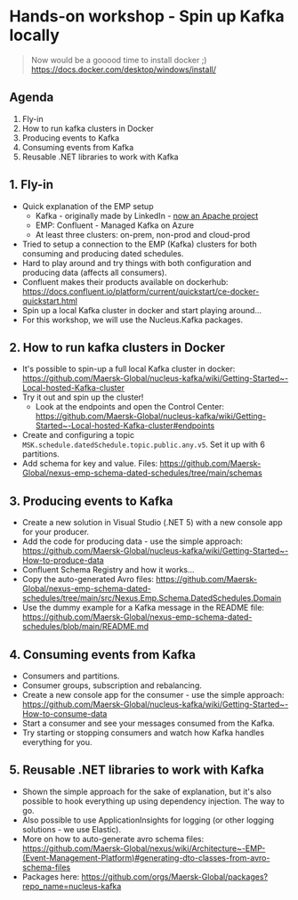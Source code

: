 # Hands-on workshop - Spin up Kafka locally

> Now would be a gooood time to install docker ;) https://docs.docker.com/desktop/windows/install/

## Agenda

1. Fly-in
2. How to run kafka clusters in Docker
3. Producing events to Kafka
4. Consuming events from Kafka
5. Reusable .NET libraries to work with Kafka

## 1. Fly-in

* Quick explanation of the EMP setup
  * Kafka - originally made by LinkedIn - [now an Apache project](https://kafka.apache.org/)
  * EMP: Confluent - Managed Kafka on Azure
  * At least three clusters: on-prem, non-prod and cloud-prod
* Tried to setup a connection to the EMP (Kafka) clusters for both consuming and producing dated schedules.
* Hard to play around and try things with both configuration and producing data (affects all consumers).
* Confluent makes their products available on dockerhub: https://docs.confluent.io/platform/current/quickstart/ce-docker-quickstart.html
* Spin up a local Kafka cluster in docker and start playing around...
* For this workshop, we will use the Nucleus.Kafka packages.

## 2. How to run kafka clusters in Docker

* It's possible to spin-up a full local Kafka cluster in docker: https://github.com/Maersk-Global/nucleus-kafka/wiki/Getting-Started~-Local-hosted-Kafka-cluster
* Try it out and spin up the cluster!
  * Look at the endpoints and open the Control Center: https://github.com/Maersk-Global/nucleus-kafka/wiki/Getting-Started~-Local-hosted-Kafka-cluster#endpoints
* Create and configuring a topic `MSK.schedule.datedSchedule.topic.public.any.v5`. Set it up with 6 partitions.
* Add schema for key and value. Files: https://github.com/Maersk-Global/nexus-emp-schema-dated-schedules/tree/main/schemas

## 3. Producing events to Kafka

* Create a new solution in Visual Studio (.NET 5) with a new console app for your producer.
* Add the code for producing data - use the simple approach: https://github.com/Maersk-Global/nucleus-kafka/wiki/Getting-Started~-How-to-produce-data
* Confluent Schema Registry and how it works...
* Copy the auto-generated Avro files: https://github.com/Maersk-Global/nexus-emp-schema-dated-schedules/tree/main/src/Nexus.Emp.Schema.DatedSchedules.Domain
* Use the dummy example for a Kafka message in the README file: https://github.com/Maersk-Global/nexus-emp-schema-dated-schedules/blob/main/README.md 

## 4. Consuming events from Kafka

* Consumers and partitions.
* Consumer groups, subscription and rebalancing.
* Create a new console app for the consumer - use the simple approach: https://github.com/Maersk-Global/nucleus-kafka/wiki/Getting-Started~-How-to-consume-data
* Start a consumer and see your messages consumed from the Kafka.
* Try starting or stopping consumers and watch how Kafka handles everything for you.

## 5. Reusable .NET libraries to work with Kafka

* Shown the simple approach for the sake of explanation, but it's also possible to hook everything up using dependency injection. The way to go.
* Also possible to use ApplicationInsights for logging (or other logging solutions - we use Elastic).
* More on how to auto-generate avro schema files: https://github.com/Maersk-Global/nexus/wiki/Architecture~-EMP-(Event-Management-Platform)#generating-dto-classes-from-avro-schema-files
* Packages here: https://github.com/orgs/Maersk-Global/packages?repo_name=nucleus-kafka
